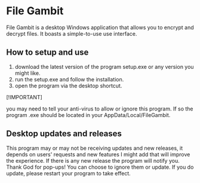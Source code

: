 # File Gambit

File Gambit is a desktop Windows application that allows you to encrypt and decrypt files. It boasts a simple-to-use use interface.

## How to setup and use
1. download the latest version of the program setup.exe or any version you might like.
2. run the setup.exe and follow the installation.
3. open the program via the desktop shortcut.

[!IMPORTANT]

you may need to tell your anti-virus to allow or ignore this program. If so the program .exe should be located in your AppData/Local/FileGambit. 


## Desktop updates and releases
This program may or may not be receiving updates and new releases, it depends on users' requests and new features I might add that will improve the experience. If there is any new release the program will notify you. Thank God for pop-ups! You can choose to ignore them or update. If you do update, please restart your program to take effect.
